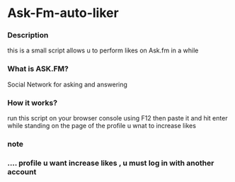 Ask-Fm-auto-liker</h2>
=================
<h3> Description </h3>
this is a small script allows u to perform likes on Ask.fm in a while
</br>

<h3>What is ASK.FM?</h3>
Social Network for asking and answering </br>


<h3>How it works?</h3>

run this script on your browser console using F12
then paste it and hit enter while standing on the page of the profile u wnat to increase likes 

<h3>note <h3>
 .... profile u want increase likes  , u must log in with another account 
 
 
 
